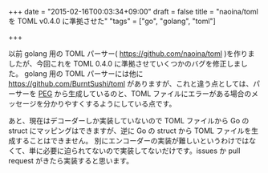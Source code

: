+++
date = "2015-02-16T00:03:34+09:00"
draft = false
title = "naoina/toml を TOML v0.4.0 に準拠させた"
"tags" = ["go", "golang", "toml"]

+++

以前 golang 用の TOML パーサー( https://github.com/naoina/toml )を作りましたが、今回これを TOML 0.4.0 に準拠させていくつかのバグを修正しました。
golang 用の TOML パーサーには他に https://github.com/BurntSushi/toml がありますが、これと違う点としては、パーサーを [PEG](http://ja.wikipedia.org/wiki/Parsing_Expression_Grammar) から生成しているのと、TOML ファイルにエラーがある場合のメッセージを分かりやすくするようにしている点です。

あと、現在はデコーダーしか実装していないので TOML ファイルから Go の struct にマッピングはできますが、逆に Go の struct から TOML ファイルを生成することはできません。
別にエンコーダーの実装が難しいというわけではなくて、単に必要に迫られてないので実装してないだけです。issues か pull request がきたら実装すると思います。
